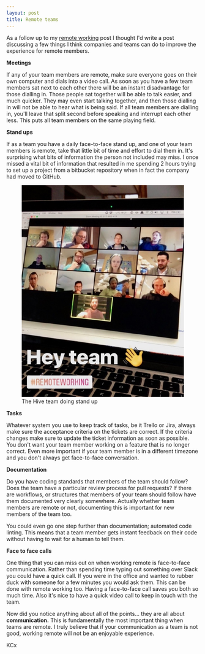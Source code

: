 ```yaml
---
layout: post
title: Remote teams
---
```


As a follow up to my [remote working](http://travel.builtby.kim/remote-working/) post I thought I'd write a post discussing a few things I think companies and teams can do to improve the experience for remote members.

**Meetings**

If any of your team members are remote, make sure everyone goes on their own computer and dials into a video call. As soon as you have a few team members sat next to each other there will be an instant disadvantage for those dialling in. Those people sat together will be able to talk easier, and much quicker. They may even start talking together, and then those dialling in will not be able to hear what is being said. If all team members are dialling in, you'll leave that split second before speaking and interrupt each other less. This puts all team members on the same playing field.

**Stand ups**

If as a team you have a daily face-to-face stand up, and one of your team members is remote, take that little bit of time and effort to dial them in. It's surprising what bits of information the person not included may miss. I once missed a vital bit of information that resulted in me spending 2 hours trying to set up a project from a bitbucket repository when in fact the company had moved to GitHub.

<figure>
  <img src="/images/remote-team.jpg" class="small-image" alt="remote team">
  <figcaption>The Hive team doing stand up</figcaption>
</figure>

**Tasks**

Whatever system you use to keep track of tasks, be it Trello or Jira, always make sure the acceptance criteria on the tickets are correct. If the criteria changes make sure to update the ticket information as soon as possible. You don't want your team member working on a feature that is no longer correct. Even more important if your team member is in a different timezone and you don't always get face-to-face conversation.

**Documentation**

Do you have coding standards that members of the team should follow? Does the team have a particular review process for pull requests? If there are workflows, or structures that members of your team should follow have them documented very clearly somewhere. Actually whether team members are remote or not, documenting this is important for new members of the team too.

You could even go one step further than documentation; automated code linting. This means that a team member gets instant feedback on their code without having to wait for a human to tell them.

**Face to face calls**

One thing that you can miss out on when working remote is face-to-face communication. Rather than spending time typing out something over Slack you could have a quick call. If you were in the office and wanted to rubber duck with someone for a few minutes you would ask them. This can be done with remote working too. Having a face-to-face call saves you both so much time. Also it's nice to have a quick video call to keep in touch with the team.

Now did you notice anything about all of the points... they are all about **communication.** This is fundamentally the most important thing when teams are remote. I truly believe that if your communication as a team is not good, working remote will not be an enjoyable experience.

KCx

